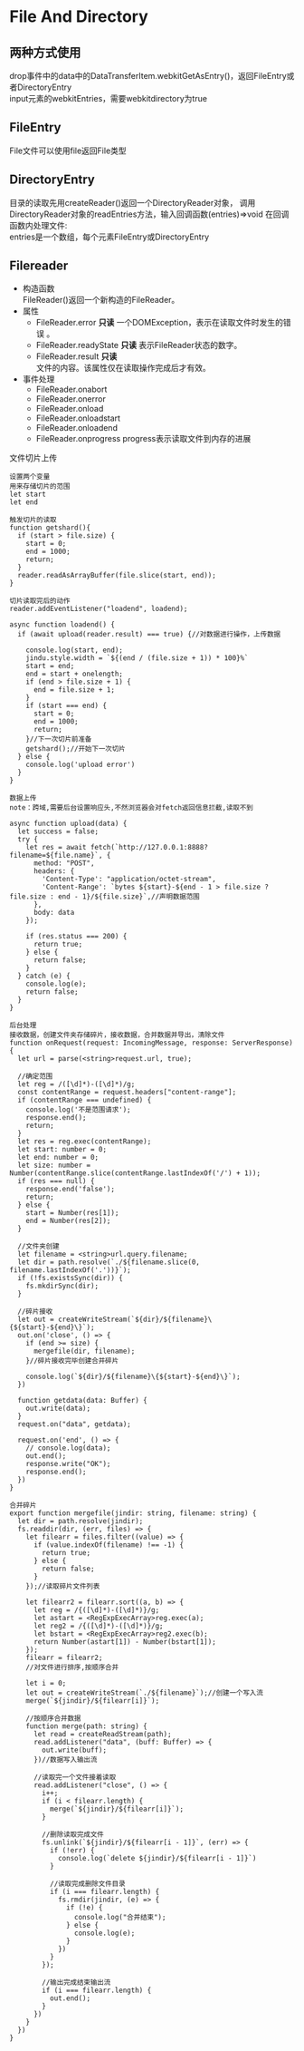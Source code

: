 # File And Directory

## 两种方式使用
drop事件中的data中的DataTransferItem.webkitGetAsEntry()，返回FileEntry或者DirectoryEntry  
input元素的webkitEntries，需要webkitdirectory为true


## FileEntry
File文件可以使用file返回File类型

## DirectoryEntry
目录的读取先用createReader()返回一个DirectoryReader对象，
调用DirectoryReader对象的readEntries方法，输入回调函数(entries)=>void
在回调函数内处理文件:  
entries是一个数组，每个元素FileEntry或DirectoryEntry

## Filereader
- 构造函数  
  FileReader()返回一个新构造的FileReader。
- 属性  
  - FileReader.error  **只读**
  一个DOMException，表示在读取文件时发生的错误 。  
  - FileReader.readyState  **只读**
  表示FileReader状态的数字。  
  - FileReader.result  **只读**  
  文件的内容。该属性仅在读取操作完成后才有效。
- 事件处理
  - FileReader.onabort
  - FileReader.onerror
  - FileReader.onload
  - FileReader.onloadstart
  - FileReader.onloadend
  - FileReader.onprogress
progress表示读取文件到内存的进展


文件切片上传
```
设置两个变量
用来存储切片的范围
let start
let end
```
```
触发切片的读取
function getshard(){
  if (start > file.size) {
    start = 0;
    end = 1000;
    return;
  }
  reader.readAsArrayBuffer(file.slice(start, end));
}

```
```
切片读取完后的动作
reader.addEventListener("loadend", loadend);

async function loadend() {
  if (await upload(reader.result) === true) {//对数据进行操作，上传数据

    console.log(start, end);
    jindu.style.width = `${(end / (file.size + 1)) * 100}%`
    start = end;
    end = start + onelength;
    if (end > file.size + 1) {
      end = file.size + 1;
    }
    if (start === end) {
      start = 0;
      end = 1000;
      return;
    }//下一次切片前准备
    getshard();//开始下一次切片
  } else {
    console.log('upload error')
  }
}
```
```
数据上传
note：跨域,需要后台设置响应头,不然浏览器会对fetch返回信息拦截,读取不到

async function upload(data) {
  let success = false;
  try {
    let res = await fetch(`http://127.0.0.1:8888?filename=${file.name}`, {
      method: "POST",
      headers: {
        'Content-Type': "application/octet-stream",
        'Content-Range': `bytes ${start}-${end - 1 > file.size ? file.size : end - 1}/${file.size}`,//声明数据范围
      },
      body: data
    });

    if (res.status === 200) {
      return true;
    } else {
      return false;
    }
  } catch (e) {
    console.log(e);
    return false;
  }
}
```

```
后台处理
接收数据，创建文件夹存储碎片，接收数据，合并数据并导出，清除文件
function onRequest(request: IncomingMessage, response: ServerResponse) {
  let url = parse(<string>request.url, true);

  //确定范围
  let reg = /([\d]*)-([\d]*)/g;
  const contentRange = request.headers["content-range"];
  if (contentRange === undefined) {
    console.log('不是范围请求');
    response.end();
    return;
  }
  let res = reg.exec(contentRange);
  let start: number = 0;
  let end: number = 0;
  let size: number = Number(contentRange.slice(contentRange.lastIndexOf('/') + 1));
  if (res === null) {
    response.end('false');
    return;
  } else {
    start = Number(res[1]);
    end = Number(res[2]);
  }

  //文件夹创建
  let filename = <string>url.query.filename;
  let dir = path.resolve(`./${filename.slice(0, filename.lastIndexOf('.'))}`);
  if (!fs.existsSync(dir)) {
    fs.mkdirSync(dir);
  }
  
  //碎片接收
  let out = createWriteStream(`${dir}/${filename}\{${start}-${end}\}`);
  out.on('close', () => {
    if (end >= size) {
      mergefile(dir, filename);
    }//碎片接收完毕创建合并碎片

    console.log(`${dir}/${filename}\{${start}-${end}\}`);
  })

  function getdata(data: Buffer) {
    out.write(data);
  }
  request.on("data", getdata);

  request.on('end', () => {
    // console.log(data);
    out.end();
    response.write("OK");
    response.end();
  })
}
```
```
合并碎片
export function mergefile(jindir: string, filename: string) {
  let dir = path.resolve(jindir);
  fs.readdir(dir, (err, files) => {
    let filearr = files.filter((value) => {
      if (value.indexOf(filename) !== -1) {
        return true;
      } else {
        return false;
      }
    });//读取碎片文件列表

    let filearr2 = filearr.sort((a, b) => {
      let reg = /{([\d]*)-([\d]*)}/g;
      let astart = <RegExpExecArray>reg.exec(a);
      let reg2 = /{([\d]*)-([\d]*)}/g;
      let bstart = <RegExpExecArray>reg2.exec(b);
      return Number(astart[1]) - Number(bstart[1]);
    });
    filearr = filearr2;
    //对文件进行排序,按顺序合并

    let i = 0;
    let out = createWriteStream(`./${filename}`);//创建一个写入流
    merge(`${jindir}/${filearr[i]}`);

    //按顺序合并数据
    function merge(path: string) {
      let read = createReadStream(path);
      read.addListener("data", (buff: Buffer) => {
        out.write(buff);
      })//数据写入输出流

      //读取完一个文件接着读取
      read.addListener("close", () => {
        i++;
        if (i < filearr.length) {
          merge(`${jindir}/${filearr[i]}`);
        }

        //删除读取完成文件
        fs.unlink(`${jindir}/${filearr[i - 1]}`, (err) => {
          if (!err) {
            console.log(`delete ${jindir}/${filearr[i - 1]}`)
          }

          //读取完成删除文件目录
          if (i === filearr.length) {
            fs.rmdir(jindir, (e) => {
              if (!e) {
                console.log("合并结束");
              } else {
                console.log(e);
              }
            })
          }
        });

        //输出完成结束输出流
        if (i === filearr.length) {
          out.end();
        }
      })
    }
  })
}
```